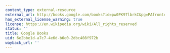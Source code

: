 ```yaml
---
content_type: external-resource
external_url: http://books.google.com/books?id=pw0PK97lbrkC&pg=PAfrontcover#v=onepage
has_external_license_warning: true
license: https://en.wikipedia.org/wiki/All_rights_reserved
status: ''
title: Google Books
uid: 6e2bbe1d-a7c7-4e6d-b6e0-2dbc408f972b
wayback_url: ''
---
```

